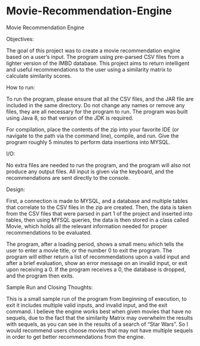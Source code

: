 # Movie-Recommendation-Engine

Movie Recommendation Engine

Objectives:

The goal of this project was to create a movie recommendation engine based on a user’s input. The
program using pre-parsed CSV files from a lighter version of the IMBD database. This project aims to
return intelligent and useful recommendations to the user using a similarity matrix to calculate similarity
scores.

How to run:

To run the program, please ensure that all the CSV files, and the JAR file are included in the same
directory. Do not change any names or remove any files, they are all necessary for the program to run.
The program was built using Java 8, so that version of the JDK is required.

For compilation, place the contents of the zip into your favorite IDE (or navigate to the path via the
command line), compile, and run. Give the program roughly 5 minutes to perform data insertions into
MYSQL.

I/O:

No extra files are needed to run the program, and the program will also not produce any output files.
All input is given via the keyboard, and the recommendations are sent directly to the console.

Design:

First, a connection is made to MYSQL, and a database and multiple tables that correlate to the CSV files
in the zip are created. Then, the data is taken from the CSV files that were parsed in part 1 of the project
and inserted into tables, then using MYSQL queries, the data is then stored in a class called Movie, which
holds all the relevant information needed for proper recommendations to be evaluated.

The program, after a loading period, shows a small menu which tells the user to enter a movie title, or
the number 0 to exit the program. The program will either return a list of recommendations upon a
valid input and after a brief evaluation, show an error message on an invalid input, or exit upon
receiving a 0. If the program receives a 0, the database is dropped, and the program then exits.

Sample Run and Closing Thoughts:

This is a small sample run of the program from beginning of execution, to exit it includes multiple valid
inputs, and invalid input, and the exit command. I believe the engine works best when given movies that
have no sequels, due to the fact that the similarity Matrix may overwhelm the results with sequels, as
you can see in the results of a search of “Star Wars”. So I would recommend users choose movies that
may not have multiple sequels in order to get better recommendations from the engine.


